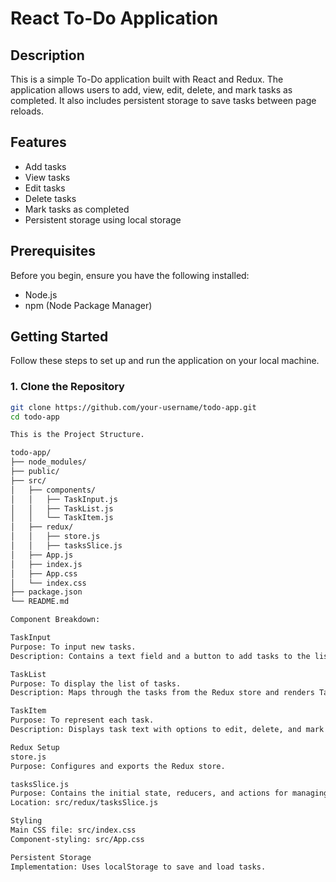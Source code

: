 # React To-Do Application

## Description

This is a simple To-Do application built with React and Redux. The application allows users to add, view, edit, delete, and mark tasks as completed. It also includes persistent storage to save tasks between page reloads.

## Features

- Add tasks
- View tasks
- Edit tasks
- Delete tasks
- Mark tasks as completed
- Persistent storage using local storage

## Prerequisites

Before you begin, ensure you have the following installed:

- Node.js
- npm (Node Package Manager)

## Getting Started

Follow these steps to set up and run the application on your local machine.

### 1. Clone the Repository

```bash
git clone https://github.com/your-username/todo-app.git
cd todo-app

This is the Project Structure.

todo-app/
├── node_modules/
├── public/
├── src/
│   ├── components/
│   │   ├── TaskInput.js
│   │   ├── TaskList.js
│   │   └── TaskItem.js
│   ├── redux/
│   │   ├── store.js
│   │   ├── tasksSlice.js
│   ├── App.js
│   ├── index.js
│   ├── App.css
│   └── index.css
├── package.json
└── README.md

Component Breakdown:

TaskInput
Purpose: To input new tasks.
Description: Contains a text field and a button to add tasks to the list.

TaskList
Purpose: To display the list of tasks.
Description: Maps through the tasks from the Redux store and renders TaskItem components.

TaskItem
Purpose: To represent each task.
Description: Displays task text with options to edit, delete, and mark as completed.

Redux Setup
store.js
Purpose: Configures and exports the Redux store.

tasksSlice.js
Purpose: Contains the initial state, reducers, and actions for managing tasks.
Location: src/redux/tasksSlice.js

Styling
Main CSS file: src/index.css
Component-styling: src/App.css

Persistent Storage
Implementation: Uses localStorage to save and load tasks.
